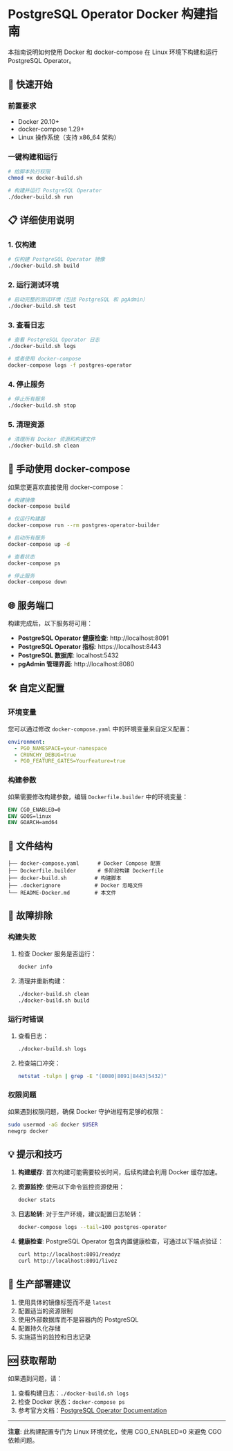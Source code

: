 # PostgreSQL Operator Docker 构建指南

本指南说明如何使用 Docker 和 docker-compose 在 Linux 环境下构建和运行 PostgreSQL Operator。

## 🚀 快速开始

### 前置要求

- Docker 20.10+
- docker-compose 1.29+
- Linux 操作系统（支持 x86_64 架构）

### 一键构建和运行

```bash
# 给脚本执行权限
chmod +x docker-build.sh

# 构建并运行 PostgreSQL Operator
./docker-build.sh run
```

## 📋 详细使用说明

### 1. 仅构建

```bash
# 仅构建 PostgreSQL Operator 镜像
./docker-build.sh build
```

### 2. 运行测试环境

```bash
# 启动完整的测试环境（包括 PostgreSQL 和 pgAdmin）
./docker-build.sh test
```

### 3. 查看日志

```bash
# 查看 PostgreSQL Operator 日志
./docker-build.sh logs

# 或者使用 docker-compose
docker-compose logs -f postgres-operator
```

### 4. 停止服务

```bash
# 停止所有服务
./docker-build.sh stop
```

### 5. 清理资源

```bash
# 清理所有 Docker 资源和构建文件
./docker-build.sh clean
```

## 🔧 手动使用 docker-compose

如果您更喜欢直接使用 docker-compose：

```bash
# 构建镜像
docker-compose build

# 仅运行构建器
docker-compose run --rm postgres-operator-builder

# 启动所有服务
docker-compose up -d

# 查看状态
docker-compose ps

# 停止服务
docker-compose down
```

## 🌐 服务端口

构建完成后，以下服务将可用：

- **PostgreSQL Operator 健康检查**: http://localhost:8091
- **PostgreSQL Operator 指标**: https://localhost:8443
- **PostgreSQL 数据库**: localhost:5432
- **pgAdmin 管理界面**: http://localhost:8080

## 🛠️ 自定义配置

### 环境变量

您可以通过修改 `docker-compose.yaml` 中的环境变量来自定义配置：

```yaml
environment:
  - PGO_NAMESPACE=your-namespace
  - CRUNCHY_DEBUG=true
  - PGO_FEATURE_GATES=YourFeature=true
```

### 构建参数

如果需要修改构建参数，编辑 `Dockerfile.builder` 中的环境变量：

```dockerfile
ENV CGO_ENABLED=0
ENV GOOS=linux
ENV GOARCH=amd64
```

## 📁 文件结构

```
├── docker-compose.yaml      # Docker Compose 配置
├── Dockerfile.builder       # 多阶段构建 Dockerfile
├── docker-build.sh         # 构建脚本
├── .dockerignore           # Docker 忽略文件
└── README-Docker.md        # 本文件
```

## 🐛 故障排除

### 构建失败

1. 检查 Docker 服务是否运行：
   ```bash
   docker info
   ```

2. 清理并重新构建：
   ```bash
   ./docker-build.sh clean
   ./docker-build.sh build
   ```

### 运行时错误

1. 查看日志：
   ```bash
   ./docker-build.sh logs
   ```

2. 检查端口冲突：
   ```bash
   netstat -tulpn | grep -E "(8080|8091|8443|5432)"
   ```

### 权限问题

如果遇到权限问题，确保 Docker 守护进程有足够的权限：

```bash
sudo usermod -aG docker $USER
newgrp docker
```

## 💡 提示和技巧

1. **构建缓存**: 首次构建可能需要较长时间，后续构建会利用 Docker 缓存加速。

2. **资源监控**: 使用以下命令监控资源使用：
   ```bash
   docker stats
   ```

3. **日志轮转**: 对于生产环境，建议配置日志轮转：
   ```bash
   docker-compose logs --tail=100 postgres-operator
   ```

4. **健康检查**: PostgreSQL Operator 包含内置健康检查，可通过以下端点验证：
   ```bash
   curl http://localhost:8091/readyz
   curl http://localhost:8091/livez
   ```

## 🚀 生产部署建议

1. 使用具体的镜像标签而不是 `latest`
2. 配置适当的资源限制
3. 使用外部数据库而不是容器内的 PostgreSQL
4. 配置持久化存储
5. 实施适当的监控和日志记录

## 🆘 获取帮助

如果遇到问题，请：

1. 查看构建日志：`./docker-build.sh logs`
2. 检查 Docker 状态：`docker-compose ps`
3. 参考官方文档：[PostgreSQL Operator Documentation](https://access.crunchydata.com/documentation/postgres-operator/)

---

**注意**: 此构建配置专门为 Linux 环境优化，使用 CGO_ENABLED=0 来避免 CGO 依赖问题。
